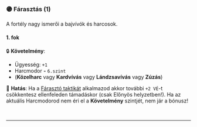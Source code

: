 ### 🟣 Fárasztás (1)

A fortély nagy ismerői a bajvívók és harcosok.

#### 1. fok

🔒 **Követelmény**:
- Ügyesség: `+1`
- Harcmodor  **-** `6.szint`
- (**Közelharc** vagy **Kardvívás** vagy **Lándzsavívás** vagy **Zúzás**)

🌟 **Hatás**: Ha a [Fárasztó taktikát](../065_02_harci_taktikak.md#fárasztó-taktika) alkalmazod akkor további `+2 VÉ`-t csökkentesz ellenfeleden támadáskor (csak Előnyös helyzetben!). Ha az aktuális Harcmodorod nem éri el a **Követelmény** szintjét, nem jár a bónusz!

<br />

---
